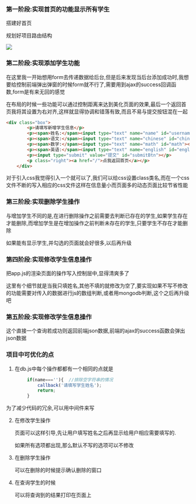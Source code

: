 ### 第一阶段:实现首页的功能显示所有学生

搭建好首页

规划好项目路由结构

![](https://github.com/viewdegree/course-of-nodejs/blob/feature/06mvx%2Bmongodb%E9%A1%B9%E7%9B%AE---%E5%AD%A6%E7%94%9F%E4%BF%A1%E6%81%AF%E7%AE%A1%E7%90%86%E7%B3%BB%E7%BB%9F/06-mvc%E9%A1%B9%E7%9B%AE%2Bmongodb%E5%AD%A6%E7%94%9F%E4%BF%A1%E6%81%AF%E7%AE%A1%E7%90%86%E7%B3%BB%E7%BB%9F/readme_img/Node%E8%B7%AF%E7%94%B1%E5%9B%BE_%E5%AD%A6%E7%94%9F%E7%AE%A1%E7%90%86%E7%B3%BB%E7%BB%9F.png)

### 第二阶段:实现添加学生功能

在这里我一开始想用form去传递数据给后台,但是后来发现当后台添加成功时,我想要给控制前端弹出弹窗的时候form就不行了,需要用到ajax的success回调函数,form是有来无回的感觉

在布局的时候一些功能可以通过控制距离来达到美化页面的效果,最后一个返回首页我将其设置为右对齐,这样就显得协调和错落有致,而且不易与提交按钮混在一起

```html
<div class="box">
        <p>请填写新增学生信息</p>
        <p><span>姓名:</span><input type="text" name="name" id="username"></p>
        <p><span>语文:</span><input type="text" name="chinese" id="chinese"></p> 
        <p><span>数学:</span><input type="text" name="math" id="math"></p> 
        <p><span>英语:</span><input type="text" name="english" id="english"></p>
        <p><input type="submit" value="提交" id="submitBtn"></p>
        <p class="right"><a href="/">点我返回首页</a></p> 
    </div>
```

对于引入css我觉得引入一个就可以了,我们可以给css设置class类名,而在一个css文件不断的写入相应的css文件这样在信息量小而页面多的动态页面比较节省性能



### 第三阶段:实现删除学生操作

与增加学生不同的是,在进行删除操作之前需要去判断已存在的学生,如果学生存在才能删除,而增加学生是在增加操作之前判断未存在的学生,只要学生不存在才能删除

如果能有显示学生,并勾选的页面就会好很多,以后再升级



### 第四阶段:实现修改学生信息操作

把app.js的渲染页面的操作写入控制层中,显得清爽多了

这里有个细节就是当我只填姓名,其他不填的就修改为空了,要实现如果不写不修改的功能需要对传入的数据进行js的数组判断,或者用mongodb判断,这个之后再升级吧

### 第五阶段:实现修改学生信息操作

这个直接一个查询若成功则返回前端json数据,前端的ajax的success函数会弹出json数据

### 项目中可优化的点

1. 在db.js中每个操作都都有一个相同的点就是

```js
        if(name===''){  //排除空字符串的情况
            callback('请填写学生姓名');
            return;
        }
```

为了减少代码的冗余,可以用中间件来写

2. 在修改学生操作

   页面可以这样引导,先让用户填写姓名之后再显示给用户相应需要填写的.

   如果所有选项都出现,那么默认不写的选项可以不修改

3. 在删除学生操作

   可以在删除的时候提示确认删除的窗口

4. 在查询学生的时候

   可以将查询到的结果打印在页面上







